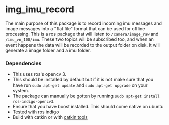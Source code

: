 # img_imu_record

The main purpose of this package is to record incoming imu messages and image messages into a "flat file" format that can be used for offline processing. This is a ros package that will listen to `/camera/image_raw` and `/imu_vn_100/imu`. These two topics will be subscribed too, and when an event happens the data will be recorded to the output folder on disk. It will generate a image folder and a imu folder.

### Dependencies

* This uses ros's opencv 3.
* This should be installed by default but if it is not make sure that you have run `sudo apt-get update` and `sudo apt-get upgrade` on your system.
* The package can manually be gotten by running `sudo apt-get install ros-indigo-opencv3`.
* Ensure that you have boost installed. This should come native on ubuntu
* Tested with ros indigo
* Build with catkin or with [catkin tools](https://catkin-tools.readthedocs.org/en/latest/)
